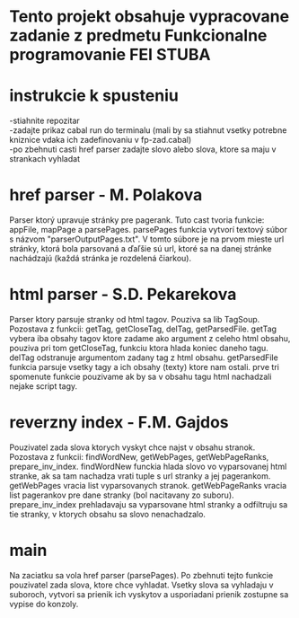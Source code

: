 # Tento projekt obsahuje vypracovane zadanie z predmetu Funkcionalne programovanie FEI STUBA
# instrukcie k spusteniu
-stiahnite repozitar  
-zadajte prikaz cabal run do terminalu (mali by sa stiahnut vsetky potrebne kniznice vdaka ich zadefinovaniu v fp-zad.cabal)  
-po zbehnuti casti href parser zadajte slovo alebo slova, ktore sa maju v strankach vyhladat
# href parser - M. Polakova
Parser ktorý upravuje stránky pre pagerank. Tuto cast tvoria funkcie: appFile, mapPage a parsePages. parsePages funkcia vytvorí textový súbor s názvom "parserOutputPages.txt". V tomto súbore je na prvom mieste url stránky, ktorá bola parsovaná a ďaľšie sú url, ktoré sa na danej stránke nachádzajú (každá stránka je rozdelená čiarkou).
# html parser - S.D. Pekarekova
Parser ktory parsuje stranky od html tagov. Pouziva sa lib TagSoup. Pozostava z funkcii: getTag, getCloseTag, delTag, getParsedFile. getTag vybera iba obsahy tagov ktore zadame ako argument z celeho html obsahu, pouziva pri tom  getCloseTag, funkciu ktora hlada koniec daneho tagu. delTag odstranuje argumentom zadany tag z html obsahu. getParsedFile funkcia parsuje vsetky tagy a ich obsahy (texty) ktore nam ostali. prve tri spomenute funkcie pouzivame ak by sa v obsahu tagu html nachadzali nejake script tagy.
# reverzny index - F.M. Gajdos
Pouzivatel zada slova ktorych vyskyt chce najst v obsahu stranok. Pozostava z funkcii: findWordNew, getWebPages, getWebPageRanks, prepare_inv_index. findWordNew funckia hlada slovo vo vyparsovanej html stranke, ak sa tam nachadza vrati tuple s url stranky a jej pagerankom. getWebPages vracia list vyparsovanych stranok. getWebPageRanks vracia list pagerankov pre dane stranky (bol nacitavany zo suboru). prepare_inv_index prehladavaju sa vyparsovane html stranky a  odfiltruju sa tie stranky, v ktorych obsahu sa slovo nenachadzalo.
# main
Na zaciatku sa vola href parser (parsePages). Po zbehnuti tejto funkcie pouzivatel zada slova, ktore chce vyhladat. Vsetky slova sa vyhladaju v suboroch, vytvori sa prienik ich vyskytov a usporiadani prienik zostupne sa vypise do konzoly. 
